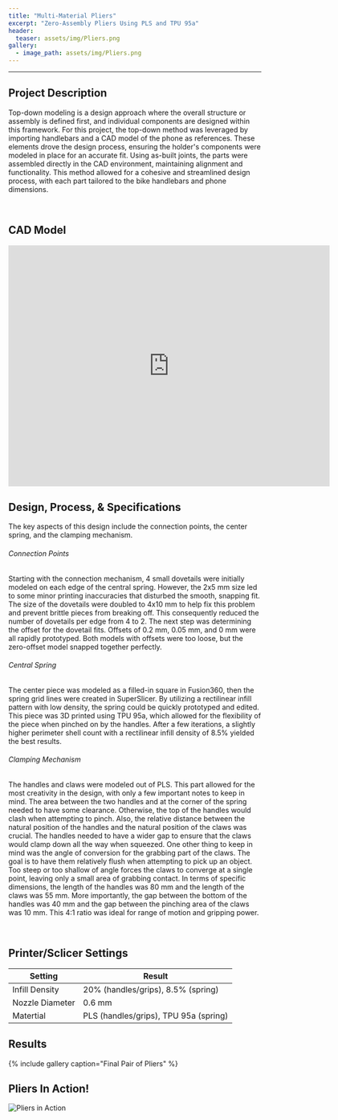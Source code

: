 ```yaml
---
title: "Multi-Material Pliers"
excerpt: "Zero-Assembly Pliers Using PLS and TPU 95a"
header:
  teaser: assets/img/Pliers.png
gallery:
  - image_path: assets/img/Pliers.png
---
```

---

## Project Description

Top-down modeling is a design approach where the overall structure or assembly is defined first, and individual components are designed within this framework. For this project, the top-down method was leveraged by importing handlebars and a CAD model of the phone as references. These elements drove the design process, ensuring the holder's components were modeled in place for an accurate fit. Using as-built joints, the parts were assembled directly in the CAD environment, maintaining alignment and functionality. This method allowed for a cohesive and streamlined design process, with each part tailored to the bike handlebars and phone dimensions.

<br>

## CAD Model

<iframe src="https://vanderbilt643.autodesk360.com/shares/public/SH286ddQT78850c0d8a463a6ee0857e66c84?mode=embed" width="640" height="480" allowfullscreen="true" webkitallowfullscreen="true" mozallowfullscreen="true"  frameborder="0"></iframe>

<br>

## Design, Process, & Specifications

The key aspects of this design include the connection points, the center spring, and the clamping mechanism. 

###### Connection Points
Starting with the connection mechanism, 4 small dovetails were initially modeled on each edge of the central spring. However, the 2x5 mm size led to some minor printing inaccuracies that disturbed the smooth, snapping fit. The size of the dovetails were doubled to 4x10 mm to help fix this problem and prevent brittle pieces from breaking off. This consequently reduced the number of dovetails per edge from 4 to 2. The next step was determining the offset for the dovetail fits. Offsets of 0.2 mm, 0.05 mm, and 0 mm were all rapidly prototyped. Both models with offsets were too loose, but the zero-offset model snapped together perfectly.

###### Central Spring
The center piece was modeled as a filled-in square in Fusion360, then the spring grid lines were created in SuperSlicer. By utilizing a rectilinear infill pattern with low density, the spring could be quickly prototyped and edited. This piece was 3D printed using TPU 95a, which allowed for the flexibility of the piece when pinched on by the handles. After a few iterations, a slightly higher perimeter shell count with a rectilinear infill density of 8.5% yielded the best results.

###### Clamping Mechanism
The handles and claws were modeled out of PLS. This part allowed for the most creativity in the design, with only a few important notes to keep in mind. The area between the two handles and at the corner of the spring needed to have some clearance. Otherwise, the top of the handles would clash when attempting to pinch. Also, the relative distance between the natural position of the handles and the natural position of the claws was crucial. The handles needed to have a wider gap to ensure that the claws would clamp down all the way when squeezed. One other thing to keep in mind was the angle of conversion for the grabbing part of the claws. The goal is to have them relatively flush when attempting to pick up an object. Too steep or too shallow of angle forces the claws to converge at a single point, leaving only a small area of grabbing contact. In terms of specific dimensions, the length of the handles was 80 mm and the length of the claws was 55 mm. More importantly, the gap between the bottom of the handles was 40 mm and the gap between the pinching area of the claws was 10 mm. This 4:1 ratio was ideal for range of motion and gripping power.

<br>

## Printer/Sclicer Settings

| Setting         | Result                                |
|-----------------|---------------------------------------|
| Infill Density  | 20% (handles/grips), 8.5% (spring)    |
| Nozzle Diameter | 0.6 mm                                |
| Matertial       | PLS (handles/grips), TPU 95a (spring) |


## Results

{% include gallery caption="Final Pair of Pliers" %}


## Pliers In Action!

![Pliers in Action](/assets/img/PliersGIF.gif)

